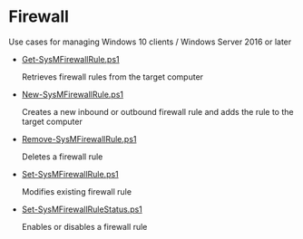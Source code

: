 # Firewall
Use cases for managing Windows 10 clients / Windows Server 2016 or later

+ [Get-SysMFirewallRule.ps1](./Get-SysMFirewallRule.ps1)

  Retrieves firewall rules from the target computer

+ [New-SysMFirewallRule.ps1](./New-SysMFirewallRule.ps1)

  Creates a new inbound or outbound firewall rule and adds the rule to the target computer

+ [Remove-SysMFirewallRule.ps1](./Remove-SysMFirewallRule.ps1)

  Deletes a firewall rule

+ [Set-SysMFirewallRule.ps1](./Set-SysMFirewallRule.ps1)

  Modifies existing firewall rule

+ [Set-SysMFirewallRuleStatus.ps1](./Set-SysMFirewallRuleStatus.ps1)

  Enables or disables a firewall rule